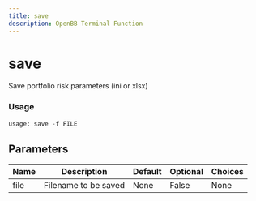 ```yaml
---
title: save
description: OpenBB Terminal Function
---
```


# save

Save portfolio risk parameters (ini or xlsx)

### Usage 
```python
usage: save -f FILE
```

## Parameters

| Name | Description | Default | Optional | Choices |
| ---- | ----------- | ------- | -------- | ------- |
| file | Filename to be saved | None | False | None |


